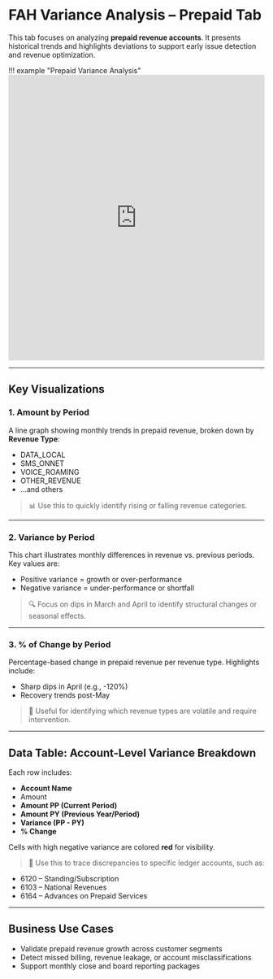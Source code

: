 # FAH Variance Analysis – Prepaid Tab

This tab focuses on analyzing **prepaid revenue accounts**. It presents historical trends and highlights deviations to support early issue detection and revenue optimization.

!!! example "Prepaid Variance Analysis"
    <iframe frameborder="0" style="width:100%;height:562px;" src="https://viewer.diagrams.net/?tags=%7B%7D&lightbox=1&highlight=0000ff&edit=_blank&layers=1&nav=1&title=FAH%20Variance%20Analysis.drawio&page-id=8d7CYI8ny3bR5MwMTM5c&dark=auto#Uhttps%3A%2F%2Fdrive.google.com%2Fuc%3Fid%3D1jTICB2P4qRS14aOCfZZjp2uEhzHNe8es%26export%3Ddownload"></iframe>

---

## Key Visualizations

### 1. Amount by Period

A line graph showing monthly trends in prepaid revenue, broken down by **Revenue Type**:
- DATA_LOCAL
- SMS_ONNET
- VOICE_ROAMING
- OTHER_REVENUE
- ...and others

> 📊 Use this to quickly identify rising or falling revenue categories.

---

### 2. Variance by Period

This chart illustrates monthly differences in revenue vs. previous periods. Key values are:
- Positive variance = growth or over-performance
- Negative variance = under-performance or shortfall

> 🔍 Focus on dips in March and April to identify structural changes or seasonal effects.

---

### 3. % of Change by Period

Percentage-based change in prepaid revenue per revenue type. Highlights include:
- Sharp dips in April (e.g., -120%)
- Recovery trends post-May

> 🧭 Useful for identifying which revenue types are volatile and require intervention.

---

## Data Table: Account-Level Variance Breakdown

Each row includes:
- **Account Name**
- Amount 
- **Amount PP (Current Period)**
- **Amount PY (Previous Year/Period)**
- **Variance (PP - PY)**
- **% Change**

Cells with high negative variance are colored **red** for visibility.

> 📌 Use this to trace discrepancies to specific ledger accounts, such as:
  - 6120 – Standing/Subscription
  - 6103 – National Revenues
  - 6164 – Advances on Prepaid Services

---

## Business Use Cases

- Validate prepaid revenue growth across customer segments
- Detect missed billing, revenue leakage, or account misclassifications
- Support monthly close and board reporting packages
